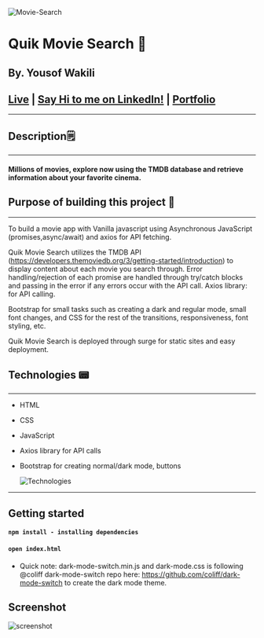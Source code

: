 ![Movie-Search](https://i.ibb.co/XxQMZBY/Screen-Shot-2021-12-06-at-10-16-11-PM.png)

# Quik Movie Search 🎥

## By. Yousof Wakili

## [**Live**](https://quikmoviesearch.surge.sh/) **|** [**Say Hi to me on LinkedIn!**](https://www.linkedin.com/in/youseffect/) **|** [**Portfolio**](https://youseffect.com/)

---

## Description🗒

---

#### Millions of movies, explore now using the TMDB database and retrieve information about your favorite cinema.

## Purpose of building this project 🤔

---

To build a movie app with Vanilla javascript using Asynchronous JavaScript (promises,async/await) and axios for API fetching.

Quik Movie Search utilizes the TMDB API (https://developers.themoviedb.org/3/getting-started/introduction) to display content about each movie you search through. Error handling/rejection of each promise are handled through try/catch blocks and passing in the error if any errors occur with the API call. Axios library: for API calling.

Bootstrap for small tasks such as creating a dark and regular mode, small font changes, and CSS for the rest of the transitions, responsiveness, font styling, etc.

Quik Movie Search is deployed through surge for static sites and easy deployment.

## Technologies 📟

---

- HTML
- CSS
- JavaScript
- Axios library for API calls
- Bootstrap for creating normal/dark mode, buttons

  ![Technologies](https://fiverr-res.cloudinary.com/images/q_auto,f_auto/gigs/153843217/original/4dd60989b231adcf1648273f970b8d3100e19264/create-a-website-using-html-css-javascript-and-bootstrap.png)

---

## Getting started

#### `npm install - installing dependencies`

#### `open index.html`

- Quick note: dark-mode-switch.min.js and dark-mode.css is following @coliff dark-mode-switch repo here: https://github.com/coliff/dark-mode-switch to create the dark mode theme.

## Screenshot

![screenshot](https://i.ibb.co/tX85gZN/Screen-Shot-2021-12-10-at-1-48-47-AM.png)

